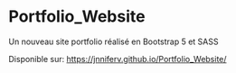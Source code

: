 # Portfolio_Website
Un nouveau site portfolio réalisé en Bootstrap 5 et SASS

Disponible sur: https://jnniferv.github.io/Portfolio_Website/
